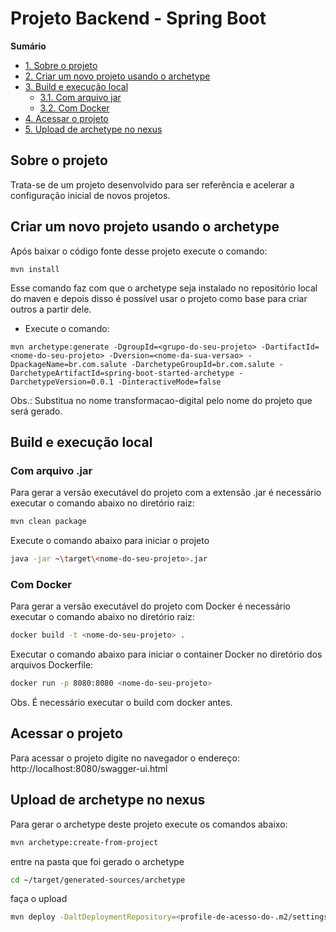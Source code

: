 # Projeto Backend - Spring Boot

**Sumário**

- [1. Sobre o projeto](#1-sobre-o-projeto)
- [2. Criar um novo projeto usando o archetype](#criar-um-novo-projeto-usando-o-archetype)
- [3. Build e execução local](#build-e-execução-local)
    - [3.1. Com arquivo jar](#com-arquivo-jar)
    - [3.2. Com Docker](#com-docker)
- [4. Acessar o projeto](#acessar-o-projeto)
- [5. Upload de archetype no nexus](#upload-de-archetype-no-nexus)

## Sobre o projeto

Trata-se de um projeto desenvolvido para ser referência e acelerar a configuração inicial de novos projetos. 

## Criar um novo projeto usando o archetype

Após baixar o código fonte desse projeto execute o comando:

``` console
mvn install
```

Esse comando faz com que o archetype seja instalado no repositório local do maven e depois disso é possível usar o projeto como base para criar outros a partir dele.


* Execute o comando: 

``` console
mvn archetype:generate -DgroupId=<grupo-do-seu-projeto> -DartifactId=<nome-do-seu-projeto> -Dversion=<nome-da-sua-versao> -DpackageName=br.com.salute -DarchetypeGroupId=br.com.salute -DarchetypeArtifactId=spring-boot-started-archetype -DarchetypeVersion=0.0.1 -DinteractiveMode=false
```

Obs.: Substitua no nome transformacao-digital pelo nome do projeto que será gerado.

## Build e execução local

### Com arquivo .jar
Para gerar a versão executável do projeto com a extensão .jar é necessário executar o comando abaixo no diretório raiz:

```bash
mvn clean package
```

Execute o comando abaixo para iniciar o projeto

```bash
java -jar ~\target\<nome-do-seu-projeto>.jar
```

### Com Docker
Para gerar a versão executável do projeto com Docker é necessário executar o comando abaixo no diretório raiz:
```bash
docker build -t <nome-do-seu-projeto> .
```

Executar o comando abaixo para iniciar o container Docker no diretório dos arquivos Dockerfile:
```bash
docker run -p 8080:8080 <nome-do-seu-projeto>
```
Obs. É necessário executar o build com docker antes.

## Acessar o projeto

Para acessar o projeto digite no navegador o endereço: http://localhost:8080/swagger-ui.html 

## Upload de archetype no nexus

Para gerar o archetype deste projeto execute os comandos abaixo:

```bash 
mvn archetype:create-from-project
```

entre na pasta que foi gerado o archetype

```bash
cd ~/target/generated-sources/archetype
````

faça o upload

```bash 
mvn deploy -DaltDeploymentRepository=<profile-de-acesso-do-.m2/settings-do-maven>::default::https://<endereco-do-seu-repositorio>/repository/maven-releases/
```
